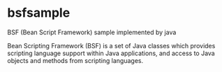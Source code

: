 bsfsample
=========

BSF (Bean Script Framework) sample implemented by java


  Bean Scripting Framework (BSF) is a set of Java classes which provides scripting language support 
within Java applications, and access to Java objects and methods from scripting languages. 
 
